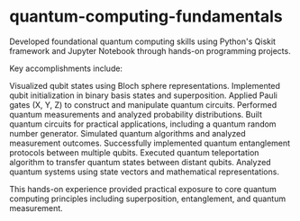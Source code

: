 # quantum-computing-fundamentals
Developed foundational quantum computing skills using Python's Qiskit framework and Jupyter Notebook through hands-on programming projects.

Key accomplishments include:

Visualized qubit states using Bloch sphere representations.
Implemented qubit initialization in binary basis states and superposition.
Applied Pauli gates (X, Y, Z) to construct and manipulate quantum circuits.
Performed quantum measurements and analyzed probability distributions.
Built quantum circuits for practical applications, including a quantum random number generator.
Simulated quantum algorithms and analyzed measurement outcomes.
Successfully implemented quantum entanglement protocols between multiple qubits.
Executed quantum teleportation algorithm to transfer quantum states between distant qubits.
Analyzed quantum systems using state vectors and mathematical representations.

This hands-on experience provided practical exposure to core quantum computing principles including superposition, entanglement, and quantum measurement.
